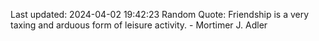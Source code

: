 Last updated: 2024-04-02 19:42:23
Random Quote: Friendship is a very taxing and arduous form of leisure activity. - Mortimer J. Adler
